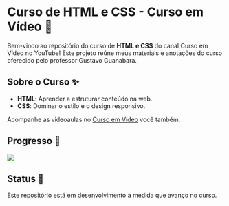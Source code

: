 # Curso de HTML e CSS - Curso em Vídeo 🌟

Bem-vindo ao repositório do curso de **HTML e CSS** do canal Curso em Vídeo no YouTube! Este projeto reúne meus materiais e anotações do curso oferecido pelo professor Gustavo Guanabara.

## Sobre o Curso ✨

- **HTML**: Aprender a estruturar conteúdo na web.
- **CSS**: Dominar o estilo e o design responsivo.

Acompanhe as videoaulas no [Curso em Vídeo](https://www.youtube.com/c/CursoemVideo) você também.

## Progresso 🚀

![](https://geps.dev/progress/90)

## Status 🌱

Este repositório está em desenvolvimento à medida que avanço no curso.